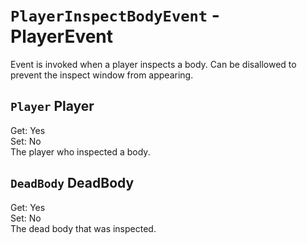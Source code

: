 # `PlayerInspectBodyEvent` - PlayerEvent
Event is invoked when a player inspects a body. Can be disallowed to prevent the inspect window from appearing.

## `Player` Player
Get: Yes  
Set: No  
The player who inspected a body.

## `DeadBody` DeadBody
Get: Yes  
Set: No  
The dead body that was inspected.